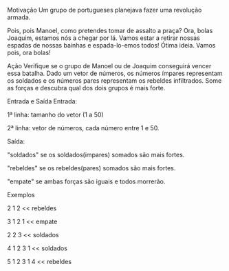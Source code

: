 Motivação
Um grupo de portugueses planejava fazer uma revolução armada.

Pois, pois Manoel, como pretendes tomar de assalto a praça?
Ora, bolas Joaquim, estamos nós a chegar por lá. Vamos estar a retirar nossas espadas de nossas bainhas e espada-lo-emos todos!
Ótima ideia. Vamos pois, ora bolas!

Ação
Verifique se o grupo de Manoel ou de Joaquim conseguirá vencer essa batalha. Dado um vetor de números, os números ímpares representam os soldados e os números pares representam os rebeldes infiltrados. Some as forças e descubra qual dos dois grupos é mais forte.


Entrada e Saída
Entrada:

1ª linha: tamanho do vetor (1 a 50)

2ª linha: vetor de números, cada número entre 1 e 50.

Saída:

"soldados" se os soldados(impares) somados são mais fortes.

"rebeldes" se os rebeldes(pares) somados são mais fortes.

"empate" se ambas forças são iguais e todos morrerão.

Exemplos
>>
2
1 2
<<
rebeldes
>>
3
1 2 1
<<
empate
>>
2
2 3
<<
soldados
>>
4
1 2 3 1
<<
soldados
>>
5
1 2 3 1 4
<<
rebeldes